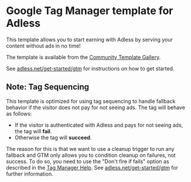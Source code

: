 # Google Tag Manager template for Adless

This template allows you to start earning with Adless by serving your content without ads in no time!

The template is available from the [Community Template Gallery](https://tagmanager.google.com/gallery/#/?filter=adless).

See [adless.net/get-started/gtm](https://adless.net/get-started/gtm) for instructions on how to get started.

## Note: Tag Sequencing

This template is optimized for using tag sequencing to handle fallback behavior if the visitor does not pay for not seeing ads. The tag will behave as follows:

- If the visitor is authenticated with Adless and pays for not seeing ads, the tag will **fail**.
- Otherwise the tag will **succeed**.

The reason for this is that we want to use a cleanup trigger to run any fallback and GTM only allows you to condition cleanup on failures, not success. To do so, you need to use the "Don't fire <cleanup tag> if <this tag> fails" option as described in the [Tag Manager Help](https://support.google.com/tagmanager/answer/6238868). See [adless.net/get-started/gtm](https://adless.net/get-started/gtm) for further information. 